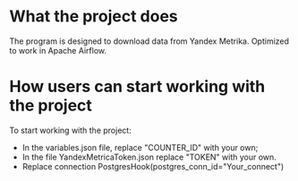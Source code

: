 # What the project does
The program is designed to download data from Yandex Metrika.
Optimized to work in Apache Airflow.
# How users can start working with the project
To start working with the project:
  - In the variables.json file, replace "COUNTER_ID" with your own;
  - In the file YandexMetricaToken.json replace "TOKEN" with your own.
  - Replace connection PostgresHook(postgres_conn_id="Your_connect")
